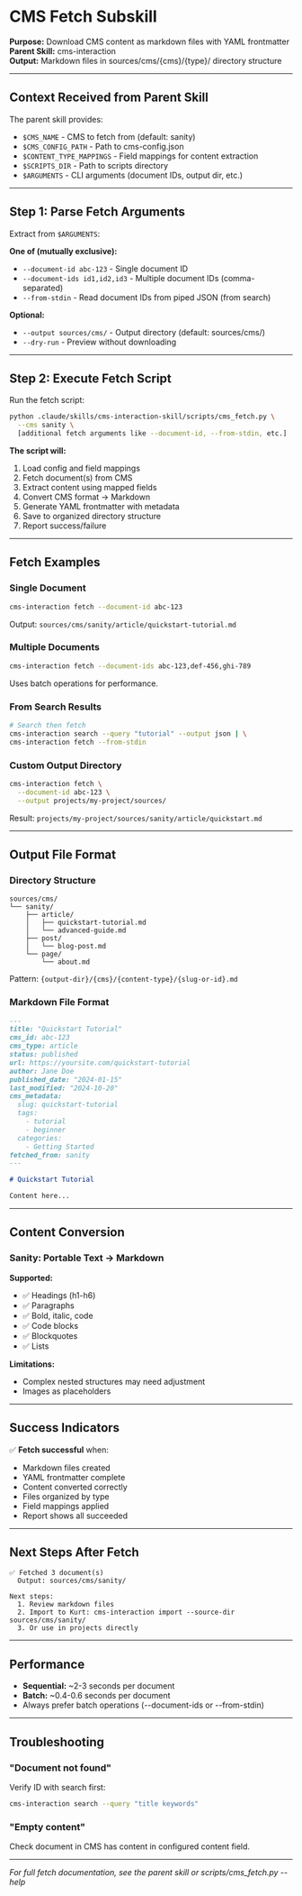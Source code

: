 # CMS Fetch Subskill

**Purpose:** Download CMS content as markdown files with YAML frontmatter  
**Parent Skill:** cms-interaction  
**Output:** Markdown files in sources/cms/{cms}/{type}/ directory structure

---

## Context Received from Parent Skill

The parent skill provides:
- `$CMS_NAME` - CMS to fetch from (default: sanity)
- `$CMS_CONFIG_PATH` - Path to cms-config.json
- `$CONTENT_TYPE_MAPPINGS` - Field mappings for content extraction
- `$SCRIPTS_DIR` - Path to scripts directory
- `$ARGUMENTS` - CLI arguments (document IDs, output dir, etc.)

---

## Step 1: Parse Fetch Arguments

Extract from `$ARGUMENTS`:

**One of (mutually exclusive):**
- `--document-id abc-123` - Single document ID
- `--document-ids id1,id2,id3` - Multiple document IDs (comma-separated)
- `--from-stdin` - Read document IDs from piped JSON (from search)

**Optional:**
- `--output sources/cms/` - Output directory (default: sources/cms/)
- `--dry-run` - Preview without downloading

---

## Step 2: Execute Fetch Script

Run the fetch script:

```bash
python .claude/skills/cms-interaction-skill/scripts/cms_fetch.py \
  --cms sanity \
  [additional fetch arguments like --document-id, --from-stdin, etc.]
```

**The script will:**
1. Load config and field mappings
2. Fetch document(s) from CMS
3. Extract content using mapped fields
4. Convert CMS format → Markdown
5. Generate YAML frontmatter with metadata
6. Save to organized directory structure
7. Report success/failure

---

## Fetch Examples

### Single Document

```bash
cms-interaction fetch --document-id abc-123
```

Output: `sources/cms/sanity/article/quickstart-tutorial.md`

### Multiple Documents

```bash
cms-interaction fetch --document-ids abc-123,def-456,ghi-789
```

Uses batch operations for performance.

### From Search Results

```bash
# Search then fetch
cms-interaction search --query "tutorial" --output json | \
cms-interaction fetch --from-stdin
```

### Custom Output Directory

```bash
cms-interaction fetch \
  --document-id abc-123 \
  --output projects/my-project/sources/
```

Result: `projects/my-project/sources/sanity/article/quickstart.md`

---

## Output File Format

### Directory Structure

```
sources/cms/
└── sanity/
    ├── article/
    │   ├── quickstart-tutorial.md
    │   └── advanced-guide.md
    ├── post/
    │   └── blog-post.md
    └── page/
        └── about.md
```

Pattern: `{output-dir}/{cms}/{content-type}/{slug-or-id}.md`

### Markdown File Format

```markdown
---
title: "Quickstart Tutorial"
cms_id: abc-123
cms_type: article
status: published
url: https://yoursite.com/quickstart-tutorial
author: Jane Doe
published_date: "2024-01-15"
last_modified: "2024-10-20"
cms_metadata:
  slug: quickstart-tutorial
  tags:
    - tutorial
    - beginner
  categories:
    - Getting Started
fetched_from: sanity
---

# Quickstart Tutorial

Content here...
```

---

## Content Conversion

### Sanity: Portable Text → Markdown

**Supported:**
- ✅ Headings (h1-h6)
- ✅ Paragraphs
- ✅ Bold, italic, code
- ✅ Code blocks
- ✅ Blockquotes
- ✅ Lists

**Limitations:**
- Complex nested structures may need adjustment
- Images as placeholders

---

## Success Indicators

✅ **Fetch successful** when:
- Markdown files created
- YAML frontmatter complete
- Content converted correctly
- Files organized by type
- Field mappings applied
- Report shows all succeeded

---

## Next Steps After Fetch

```
✅ Fetched 3 document(s)
  Output: sources/cms/sanity/

Next steps:
  1. Review markdown files
  2. Import to Kurt: cms-interaction import --source-dir sources/cms/sanity/
  3. Or use in projects directly
```

---

## Performance

- **Sequential:** ~2-3 seconds per document
- **Batch:** ~0.4-0.6 seconds per document
- Always prefer batch operations (--document-ids or --from-stdin)

---

## Troubleshooting

### "Document not found"

Verify ID with search first:
```bash
cms-interaction search --query "title keywords"
```

### "Empty content"

Check document in CMS has content in configured content field.

---

*For full fetch documentation, see the parent skill or scripts/cms_fetch.py --help*
